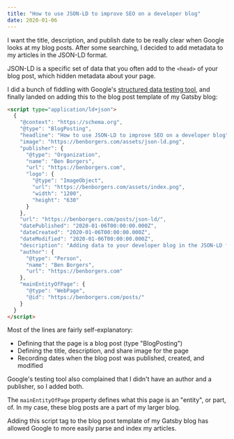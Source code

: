 ```yaml
---
title: "How to use JSON-LD to improve SEO on a developer blog"
date: 2020-01-06
---
```

I want the title, description, and publish date to be really clear when Google looks at my blog posts. After some searching, I decided to add metadata to my articles in the JSON-LD format.

JSON-LD is a specific set of data that you often add to the `<head>` of your blog post, which hidden metadata about your page.

I did a bunch of fiddling with Google's [structured data testing tool](https://search.google.com/structured-data/testing-tool/), and finally landed on adding this to the blog post template of my Gatsby blog:

```html
<script type="application/ld+json">
  {
    "@context": "https://schema.org",
    "@type": "BlogPosting",
    "headline": "How to use JSON-LD to improve SEO on a developer blog",
    "image": "https://benborgers.com/assets/json-ld.png",
    "publisher": {
      "@type": "Organization",
      "name": "Ben Borgers",
      "url": "https://benborgers.com",
      "logo": {
        "@type": "ImageObject",
        "url": "https://benborgers.com/assets/index.png",
        "width": "1200",
        "height": "630"
      }
    },
    "url": "https://benborgers.com/posts/json-ld/",
    "datePublished": "2020-01-06T00:00:00.000Z",
    "dateCreated": "2020-01-06T00:00:00.000Z",
    "dateModified": "2020-01-06T00:00:00.000Z",
    "description": "Adding data to your developer blog in the JSON-LD format, like the title, description, share image, author, and date published, can make it easier for Google to parse and index your articles.",
    "author": {
      "@type": "Person",
      "name": "Ben Borgers",
      "url": "https://benborgers.com"
    },
    "mainEntityOfPage": {
      "@type": "WebPage",
      "@id": "https://benborgers.com/posts/"
    }
  }
</script>
```

Most of the lines are fairly self-explanatory:

- Defining that the page is a blog post (type "BlogPosting")
- Defining the title, description, and share image for the page
- Recording dates when the blog post was published, created, and modified

Google's testing tool also complained that I didn't have an author and a publisher, so I added both.

The `mainEntityOfPage` property defines what this page is an "entity", or part, of. In my case, these blog posts are a part of my larger blog.

Adding this script tag to the blog post template of my Gatsby blog has allowed Google to more easily parse and index my articles.
